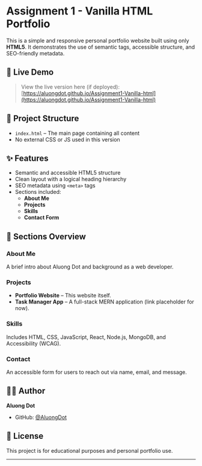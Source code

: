# Assignment 1 - Vanilla HTML Portfolio

This is a simple and responsive personal portfolio website built using only **HTML5**. It demonstrates the use of semantic tags, accessible structure, and SEO-friendly metadata.

## 🔗 Live Demo

> View the live version here (if deployed):  
> [https://aluongdot.github.io/Assignment1-Vanilla-html](https://aluongdot.github.io/Assignment1-Vanilla-html)

## 📁 Project Structure

- `index.html` – The main page containing all content
- No external CSS or JS used in this version

## ✨ Features

- Semantic and accessible HTML5 structure
- Clean layout with a logical heading hierarchy
- SEO metadata using `<meta>` tags
- Sections included:
  - **About Me**
  - **Projects**
  - **Skills**
  - **Contact Form**

## 📌 Sections Overview

### About Me
A brief intro about Aluong Dot and background as a web developer.

### Projects
- **Portfolio Website** – This website itself.
- **Task Manager App** – A full-stack MERN application (link placeholder for now).

### Skills
Includes HTML, CSS, JavaScript, React, Node.js, MongoDB, and Accessibility (WCAG).

### Contact
An accessible form for users to reach out via name, email, and message.

## 👨‍💻 Author

**Aluong Dot**  
- GitHub: [@AluongDot](https://github.com/AluongDot)

## 📜 License

This project is for educational purposes and personal portfolio use.

---

